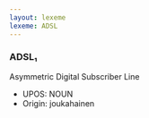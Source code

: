 ```yaml
---
layout: lexeme
lexeme: ADSL
---
```


###  ADSL₁

Asymmetric Digital Subscriber Line
* UPOS:  NOUN
* Origin:  joukahainen

